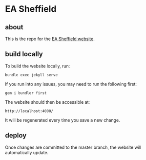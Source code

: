 # EA Sheffield

## about
This is the repo for the [EA Sheffield website](https://ea-sheffield.github.io/).

## build locally
To build the website locally, run:
```
bundle exec jekyll serve
```

If you run into any issues, you may need to run the following first:
```
gem i bundler first
```

The website should then be accessible at:
```
http://localhost:4000/
```

It will be regenerated every time you save a new change.

## deploy
Once changes are committed to the master branch, the website will automatically update.
